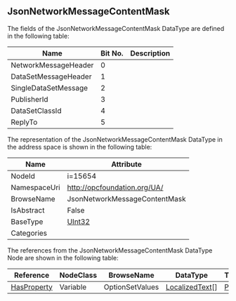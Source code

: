 <!-- datatype -->
## JsonNetworkMessageContentMask
  
<!-- end of description -->
The fields of the JsonNetworkMessageContentMask DataType are defined in the following table:  

|Name|Bit No.| Description|
|---|---|---|
|NetworkMessageHeader|0||
|DataSetMessageHeader|1||
|SingleDataSetMessage|2||
|PublisherId|3||
|DataSetClassId|4||
|ReplyTo|5||

The representation of the JsonNetworkMessageContentMask DataType in the address space is shown in the following table:  

|Name|Attribute|
|---|---|
|NodeId|i=15654|
|NamespaceUri|http://opcfoundation.org/UA/|
|BrowseName|JsonNetworkMessageContentMask|
|IsAbstract|False|
|BaseType|[UInt32](../../DataTypes/UInt32/readme.md)|
|Categories||

The references from the JsonNetworkMessageContentMask DataType Node are shown in the following table:  

|Reference|NodeClass|BrowseName|DataType|TypeDefinition|ModellingRule|
|---|---|---|---|---|---|
|[HasProperty](../../ReferenceTypes/HasProperty/readme.md)|Variable|OptionSetValues|[LocalizedText](../../DataTypes/LocalizedText/readme.md)[]|[PropertyType](../../VariableTypes/PropertyType/readme.md)|[Mandatory](../../Objects/Mandatory/readme.md)|

